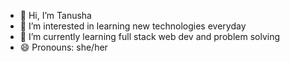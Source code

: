- 👋 Hi, I’m Tanusha
- 👀 I’m interested in learning new technologies everyday
- 🌱 I’m currently learning full stack web dev and problem solving
- 😄 Pronouns: she/her
<!---
tanushac/tanushac is a ✨ special ✨ repository because its `README.md` (this file) appears on your GitHub profile.
You can click the Preview link to take a look at your changes.
--->
